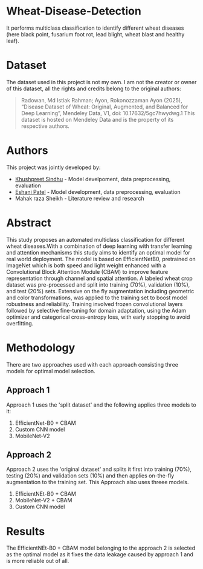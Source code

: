 # Wheat-Disease-Detection
It performs multiclass classification to identify different wheat diseases (here black point, fusarium foot rot, lead blight, wheat blast and healthy leaf).
# Dataset
The dataset used in this project is not my own. I am not the creator or owner of this dataset, all the rights and credits belong to the original authors:
>Radowan, Md Istiak Rahman; Ayon, Rokonozzaman Ayon (2025),
>“Disease Dataset of Wheat: Original, Augmented, and Balanced for Deep Learning”,
>Mendeley Data, V1, doi: 10.17632/5gc7hwydwg.1
This dataset is hosted on Mendeley Data and is the property of its respective authors.
# Authors
This project was jointly developed by:
- [Khushpreet Sindhu](https://github.com/Khushpreetsindhu) - Model develpoment, data preprocessing, evaluation
- [Eshani Patel](https://github.com/eshani-pa) - Model development, data preprocessing, evaluation
- Mahak raza Sheikh - Literature review and research
# Abstract
This study proposes an automated multiclass classification for different wheat diseases.With a combination of deep learning with transfer learning and attention mechanisms this study aims to identify an optimal model for real world deployment. The model is based on EfficientNetB0, pretrained on ImageNet which is both speed and light weight enhanced with a Convolutional Block Attention Module (CBAM) to improve feature representation through channel and spatial attention. A labeled wheat crop dataset was pre-processed and split into training (70%), validation (10%), and test (20%) sets. Extensive on the fly augmentation including geometric and color transformations, was applied to the training set to boost model robustness and reliability. Training involved frozen convolutional layers followed by selective fine-tuning for domain adaptation,
using the Adam optimizer and categorical cross-entropy loss, with early stopping to avoid overfitting. 
# Methodology
There are two approaches used with each approach consisting three models for optimal model selection.
## Approach 1
Approach 1 uses the 'split dataset' and  the following applies three models to it:
1. EfficientNet-B0 + CBAM
2. Custom CNN model
3. MobileNet-V2
## Approach 2
Approach 2 uses the 'original dataset' and splits it first into training (70%), testing (20%) and validation sets (10%) and then applies on-the-fly augmentation to the training set. This Approach also uses threee models.
1. EfficientNEt-B0 + CBAM
2. MobileNet-V2 + CBAM
3. Custom CNN model
# Results
The EfficientNEt-B0 + CBAM model belonging to the approach 2 is selected as the optimal model as it fixes the data leakage caused by approach 1 and is more reliable out of all. 

